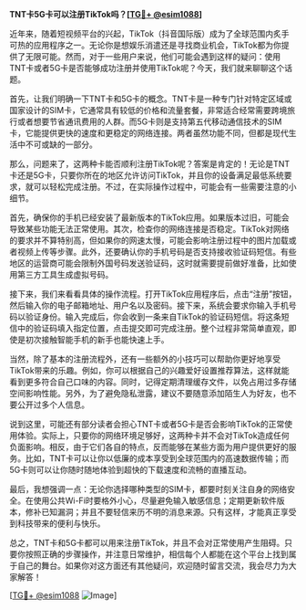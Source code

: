 **TNT卡5G卡可以注册TikTok吗？[[TG💪+ @esim1088](https://t.me/s/esim1088)]**

近年来，随着短视频平台的兴起，TikTok（抖音国际版）成为了全球范围内炙手可热的应用程序之一。无论你是想娱乐消遣还是寻找商业机会，TikTok都为你提供了无限可能。然而，对于一些用户来说，他们可能会遇到这样的疑问：使用TNT卡或者5G卡是否能够成功注册并使用TikTok呢？今天，我们就来聊聊这个话题。

首先，让我们明确一下TNT卡和5G卡的概念。TNT卡是一种专门针对特定区域或国家设计的SIM卡，它通常具有较低的价格和流量套餐，非常适合经常需要跨境旅行或者想要节省通讯费用的人群。而5G卡则是支持第五代移动通信技术的SIM卡，它能提供更快的速度和更稳定的网络连接。两者虽然功能不同，但都是现代生活中不可或缺的一部分。

那么，问题来了，这两种卡能否顺利注册TikTok呢？答案是肯定的！无论是TNT卡还是5G卡，只要你所在的地区允许访问TikTok，并且你的设备满足最低系统要求，就可以轻松完成注册。不过，在实际操作过程中，可能会有一些需要注意的小细节。

首先，确保你的手机已经安装了最新版本的TikTok应用。如果版本过旧，可能会导致某些功能无法正常使用。其次，检查你的网络连接是否稳定。TikTok对网络的要求并不算特别高，但如果你的网速太慢，可能会影响注册过程中的图片加载或者视频上传等步骤。此外，还要确认你的手机号码是否支持接收验证码短信。有些地区的运营商可能会限制外国号码发送验证码，这时就需要提前做好准备，比如使用第三方工具生成虚拟号码。

接下来，我们来看看具体的操作流程。打开TikTok应用程序后，点击“注册”按钮，然后输入你的电子邮箱地址、用户名以及密码。接下来，系统会要求你输入手机号码以验证身份。输入完成后，你会收到一条来自TikTok的验证码短信。将这条短信中的验证码填入指定位置，点击提交即可完成注册。整个过程非常简单直观，即使是初次接触智能手机的新手也能快速上手。

当然，除了基本的注册流程外，还有一些额外的小技巧可以帮助你更好地享受TikTok带来的乐趣。例如，你可以根据自己的兴趣爱好设置推荐算法，这样就能看到更多符合自己口味的内容。同时，记得定期清理缓存文件，以免占用过多存储空间影响性能。另外，为了避免隐私泄露，建议不要随意添加陌生人为好友，也不要公开过多个人信息。

说到这里，可能还有部分读者会担心TNT卡或者5G卡是否会影响TikTok的正常使用体验。实际上，只要你的网络环境足够好，这两种卡并不会对TikTok造成任何负面影响。相反，由于它们各自的特点，反而能够在某些方面为用户提供更好的服务。比如，TNT卡可以让你以低廉的成本享受到全球范围内的高速数据传输；而5G卡则可以让你随时随地体验到超快的下载速度和流畅的直播互动。

最后，我想强调一点：无论你选择哪种类型的SIM卡，都要时刻关注自身的网络安全。在使用公共Wi-Fi时要格外小心，尽量避免输入敏感信息；定期更新软件版本，修补已知漏洞；并且不要轻信来历不明的消息来源。只有这样，才能真正享受到科技带来的便利与快乐。

总之，TNT卡和5G卡都可以用来注册TikTok，并且不会对正常使用产生阻碍。只要你按照正确的步骤操作，并注意日常维护，相信每个人都能在这个平台上找到属于自己的舞台。如果你对这方面还有其他疑问，欢迎随时留言交流，我会尽力为大家解答！

[[TG💪+ @esim1088](https://t.me/s/esim1088) ![Image](https://i.postimg.cc/4NQfJmqS/Snipaste-2025-05-13-00-14-12.png)]